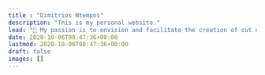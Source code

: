 ```yaml
---
title : "Dimitrios Ntempos"
description: "This is my personal website."
lead: "👋 My passion is to envision and facilitate the creation of cut edge tech products."
date: 2020-10-06T08:47:36+00:00
lastmod: 2020-10-06T08:47:36+00:00
draft: false
images: []
---
```

